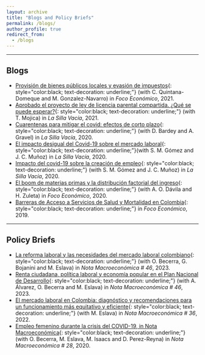 ```yaml
---
layout: archive
title: "Blogs and Policy Briefs"
permalink: /blogs/
author_profile: true
redirect_from:
  - /blogs
---
```

<hr>

## Blogs

* [Provisión de bienes públicos locales y evasión de impuestos](https://dev.focoeconomico.org/2021/05/18/provision-de-bienes-publicos-locales-y-evasion-de-impuestos/){: style="color:black; text-decoration: underline;"} (with C. Quintana-Domeque and M. Gonzalez-Navarro)  in *Foco Económico*, 2021.
* [Aprobado el proyecto de ley de licencia parental compartida. ¿Qué se puede esperar?](https://www.lasillavacia.com/historias/historias-silla-llena/aprobado-el-proyecto-de-ley-de-licencia-parental-compartida.-%C2%BFqu%C3%A9-se-puede-esperar-/){: style="color:black; text-decoration: underline;"} (with T. Mojica) in *La Silla Vacía*, 2021.
* [Cuarentenas para mitigar el covid: efectos de corto plazo](https://www.lasillavacia.com/historias/historias-silla-llena/cuarentenas-para-mitigar-el-covid-efectos-de-corto-plazo/){: style="color:black; text-decoration: underline;"} (with D. Bardey and A. Gravel) in *La Silla Vacía*, 2020.
* [El impacto desigual del Covid-19 sobre el mercado laboral](https://www.lasillavacia.com/historias/historias-silla-llena/el-impacto-desigual-del-covid-19-sobre-el-mercado-laboral/){: style="color:black; text-decoration: underline;"}(with S. M. Gómez and J. C. Muñoz) in *La Silla Vacía*, 2020.
* [Impacto del covid-19 sobre la creación de empleo](https://www.lasillavacia.com/historias/historias-silla-llena/impacto-del-covid-19-sobre-la-creacion-de-empleo/){: style="color:black; text-decoration: underline;"} (with S. M. Gómez and J. C. Muñoz) in *La Silla Vacía*, 2020.
* [El boom de materias primas y la distribución factorial del ingreso](https://dev.focoeconomico.org/2020/10/06/el-boom-de-materias-primas-y-la-distribucion-factorial-del-ingreso/){: style="color:black; text-decoration: underline;"} (with A. O. Dávila and H. Zuleta) in *Foco Económico*, 2020.
* [Barreras de Acceso a Servicios de Salud y Mortalidad en Colombia](https://dev.focoeconomico.org/2019/10/15/barreras-de-acceso-a-servicios-de-salud-y-mortalidad-en-colombia/){: style="color:black; text-decoration: underline;"} in *Foco Económico*, 2019.

<hr>

## Policy Briefs

* [La reforma laboral y las necesidades del mercado laboral colombiano](https://economia.uniandes.edu.co/publicaciones/nota-macro-51-la-reforma-laboral-y-necesidades-del-mercado-laboral-colombiano){: style="color:black; text-decoration: underline;"} (with O. Becerra, G. Bojanini and M. Eslava) in *Nota Macroeconómica # 46*, 2023.
* [Renta ciudadana, política laboral y economía popular en el Plan Nacional de Desarrollo](https://economia.uniandes.edu.co/publicaciones/renta-ciudadana-politica-laboral-economia-popular-en-pn){: style="color:black; text-decoration: underline;"} (with A. Álvarez, O. Becerra and M. Eslava) in *Nota Macroeconómica # 46*, 2023.
* [El mercado laboral en Colombia: diagnóstico y recomendaciones para un funcionamiento más equitativo y eficiente](https://repositorio.uniandes.edu.co/handle/1992/5662){: style="color:black; text-decoration: underline;"} (with M. Eslava) in *Nota Macroeconómica # 36*, 2022.
* [Empleo femenino durante la crisis del COVID-19, in Nota Macroeconómica](https://repositorio.uniandes.edu.co/bitstream/handle/1992/47881/nota-macroeconomica-28.pd){: style="color:black; text-decoration: underline;"} (with O. Becerra, M. Eslava, M. Isaacs and D.  Perez-Reyna) in *Nota Macroeconómica # 28*, 2020.
